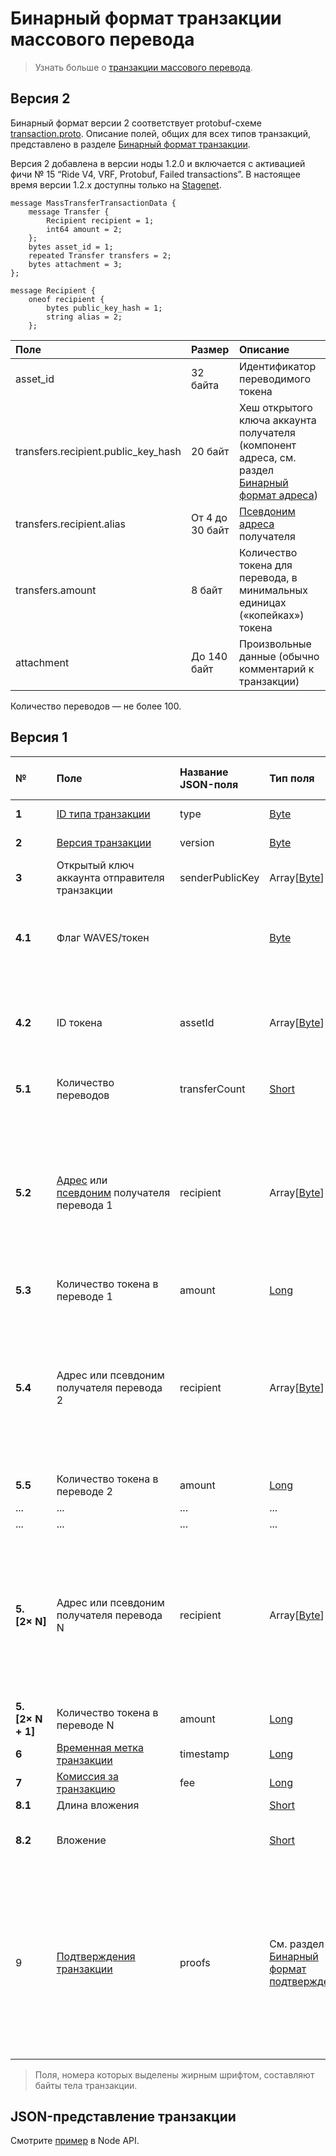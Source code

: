 # Бинарный формат транзакции массового перевода

> Узнать больше о [транзакции массового перевода](/ru/blockchain/transaction-type/mass-transfer-transaction).

## Версия 2

Бинарный формат версии 2 соответствует protobuf-схеме [transaction.proto](https://github.com/wavesplatform/protobuf-schemas/blob/master/proto/waves/transaction.proto). Описание полей, общих для всех типов транзакций, представлено в разделе [Бинарный формат транзакции](/ru/blockchain/binary-format/transaction-binary-format/).

Версия 2 добавлена в версии ноды 1.2.0 и включается с активацией фичи № 15 “Ride V4, VRF, Protobuf, Failed transactions”. В настоящее время версии 1.2.x доступны только на [Stagenet](/ru/blockchain/blockchain-network/).

```
message MassTransferTransactionData {
    message Transfer {
        Recipient recipient = 1;
        int64 amount = 2;
    };
    bytes asset_id = 1;
    repeated Transfer transfers = 2;
    bytes attachment = 3;
};

message Recipient {
    oneof recipient {
        bytes public_key_hash = 1;
        string alias = 2;
    };

```

| Поле | Размер | Описание |
| :--- | :--- | :--- |
| asset_id | 32 байта | Идентификатор переводимого токена |
| transfers.recipient.public_key_hash | 20 байт | Хеш открытого ключа аккаунта получателя (компонент адреса, см. раздел [Бинарный формат адреса](/ru/blockchain/binary-format/address-binary-format)) |
| transfers.recipient.alias | От 4 до 30 байт | [Псевдоним адреса](/ru/blockchain/account/alias) получателя |
| transfers.amount | 8 байт | Количество токена для перевода, в минимальных единицах («копейках») токена |
| attachment | До 140 байт | Произвольные данные (обычно комментарий к транзакции) |

Количество переводов — не более 100.

## Версия 1

| № | Поле | Название JSON-поля | Тип поля | Размер поля в байтах | Комментарий |
| :--- | :--- | :--- | :--- | :--- | :--- |
| **1** | [ID типа транзакции](/ru/blockchain/transaction-type/) | type | [Byte](/ru/blockchain/blockchain/blockchain-data-types) | 1 | Значение должно быть равно 11 |
| **2** | [Версия транзакции](/ru/blockchain/transaction/transaction-version) | version | [Byte](/ru/blockchain/blockchain/blockchain-data-types) | 1 | Значение должно быть равно 2 |
| **3** | Открытый ключ аккаунта отправителя транзакции | senderPublicKey | Array[[Byte](/ru/blockchain/blockchain/blockchain-data-types)] | 32 |  |
| **4.1** | Флаг WAVES/токен |  | [Byte](/ru/blockchain/blockchain/blockchain-data-types) | 1 | Равен 0, если переводится [WAVES](/ru/blockchain/token/waves).<br>Равен 1, если переводится другой токен |
| **4.2** | ID токена | assetId | Array[[Byte](/ru/blockchain/blockchain/blockchain-data-types)] | S | S = 0 если значение поля "Флаг WAVES/токен" равно 0.<br>S = 32 если значение поля "Флаг WAVES/токен" равно 1 |
| **5.1** | Количество переводов | transferCount | [Short](/ru/blockchain/blockchain/blockchain-data-types) | 2 | Количество переводов токенов в транзакции |
| **5.2** | [Адрес](/ru/blockchain/account/address) или [псевдоним](/ru/blockchain/account/alias) получателя перевода 1 | recipient | Array[[Byte](/ru/blockchain/blockchain/blockchain-data-types)] | `S` | Если первым байтом поля является 1, то за ним следует адрес. `S` в этом случае равняется 26.<br>Если первым байтом поля является 2, то за ним следует псевдоним. В этом случае 8 <= `S` <= 34 |
| **5.3** | Количество токена в переводе 1 | amount | [Long](/ru/blockchain/blockchain/blockchain-data-types) | 8 |  |
| **5.4** | Адрес или псевдоним получателя перевода 2 | recipient | Array[[Byte](/ru/blockchain/blockchain/blockchain-data-types)] | `S` | Если первым байтом поля является 1, то за ним следует адрес. `S` в этом случае равняется 26.<br>Если первым байтом поля является 2, то за ним следует псевдоним. В этом случае 8 <= `S` <= 34 |
| **5.5** | Количество токена в переводе 2 | amount | [Long](/ru/blockchain/blockchain/blockchain-data-types) | 8 |  |
| ... | ... | ... | ... | ... | ... |
| ... | ... | ... | ... | ... | ... |
| **5.[2× N]** | Адрес или псевдоним получателя перевода N | recipient | Array[[Byte](/ru/blockchain/blockchain/blockchain-data-types)] | `S` | Если первым байтом поля является 1, то за ним следует адрес. `S` в этом случае равняется 26.<br>Если первым байтом поля является 2, то за ним следует псевдоним. В этом случае 8 <= `S` <= 34 |
| **5.[2× N + 1]** | Количество токена в переводе N | amount | [Long](/ru/blockchain/blockchain/blockchain-data-types) | 8 |  |
| **6** | [Временная метка транзакции](/ru/blockchain/transaction/transaction-timestamp) | timestamp | [Long](/ru/blockchain/blockchain/blockchain-data-types) | 8 |  |
| **7** | [Комиссия за транзакцию](/ru/blockchain/transaction/transaction-fee) | fee | [Long](/ru/blockchain/blockchain/blockchain-data-types) | 8 |  |
| **8.1** | Длина вложения |  | [Short](/ru/blockchain/blockchain/blockchain-data-types) | 2 |  |
| **8.2** | Вложение |  | [Short](/ru/blockchain/blockchain/blockchain-data-types) | 2 | Произвольные данные, прикладываемые к транзакции |
| 9 | [Подтверждения транзакции](/ru/blockchain/transaction/transaction-proof) | proofs | См. раздел [Бинарный формат подтверждений](/ru/blockchain/binary-format/transaction-proof-binary-format) | `S` | Если массив пустой, то `S`= 3. <br>Если массив не пустой, то `S`= 3 + 2 × `N` + 64 × `N`, где `N` — количество подтверждений в массиве.<br>Максимальное количество подтверждений в массиве — 8. Размер каждого подтверждения — 64 байта |

> Поля, номера которых выделены жирным шрифтом, составляют байты тела транзакции.

## JSON-представление транзакции

Смотрите [пример](https://nodes.wavesnodes.com/transactions/info/3LRfudet7avpQcW1AdauiBGb8SSRAaoCugDzngDPLVcv) в Node API.
